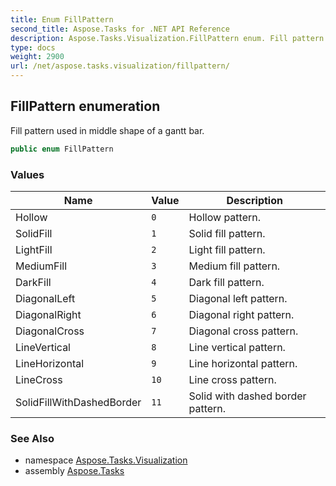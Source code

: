 ```yaml
---
title: Enum FillPattern
second_title: Aspose.Tasks for .NET API Reference
description: Aspose.Tasks.Visualization.FillPattern enum. Fill pattern used in middle shape of a gantt bar
type: docs
weight: 2900
url: /net/aspose.tasks.visualization/fillpattern/
---
```

## FillPattern enumeration

Fill pattern used in middle shape of a gantt bar.

```csharp
public enum FillPattern
```

### Values

| Name | Value | Description |
| --- | --- | --- |
| Hollow | `0` | Hollow pattern. |
| SolidFill | `1` | Solid fill pattern. |
| LightFill | `2` | Light fill pattern. |
| MediumFill | `3` | Medium fill pattern. |
| DarkFill | `4` | Dark fill pattern. |
| DiagonalLeft | `5` | Diagonal left pattern. |
| DiagonalRight | `6` | Diagonal right pattern. |
| DiagonalCross | `7` | Diagonal cross pattern. |
| LineVertical | `8` | Line vertical pattern. |
| LineHorizontal | `9` | Line horizontal pattern. |
| LineCross | `10` | Line cross pattern. |
| SolidFillWithDashedBorder | `11` | Solid with dashed border pattern. |

### See Also

* namespace [Aspose.Tasks.Visualization](../../aspose.tasks.visualization/)
* assembly [Aspose.Tasks](../../)


